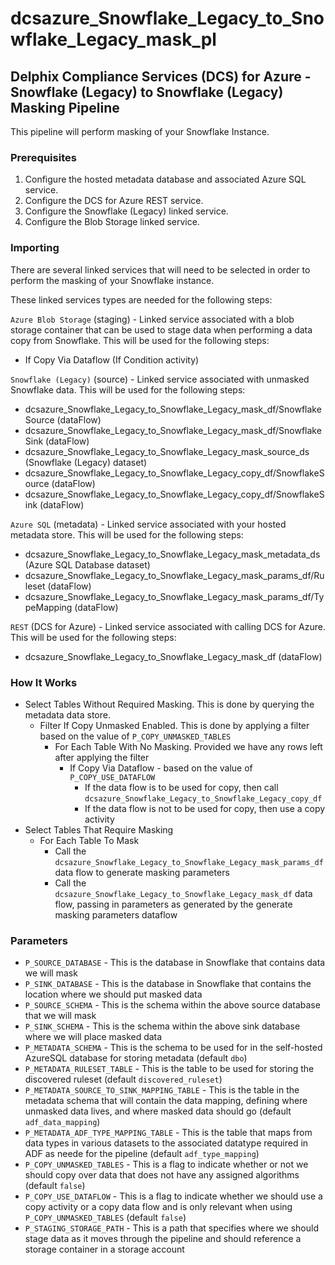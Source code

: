 # dcsazure_Snowflake_Legacy_to_Snowflake_Legacy_mask_pl
## Delphix Compliance Services (DCS) for Azure - Snowflake (Legacy) to Snowflake (Legacy) Masking Pipeline

This pipeline will perform masking of your Snowflake Instance.

### Prerequisites
1. Configure the hosted metadata database and associated Azure SQL service.
1. Configure the DCS for Azure REST service.
1. Configure the Snowflake (Legacy) linked service.
1. Configure the Blob Storage linked service.

### Importing
There are several linked services that will need to be selected in order to perform the masking of your Snowflake
instance.

These linked services types are needed for the following steps:

`Azure Blob Storage` (staging) - Linked service associated with a blob storage container that can be used to stage data
when performing a data copy from Snowflake. This will be used for the following steps:
* If Copy Via Dataflow (If Condition activity)

`Snowflake (Legacy)` (source) - Linked service associated with unmasked Snowflake data. This will be used for the following
steps:
* dcsazure_Snowflake_Legacy_to_Snowflake_Legacy_mask_df/SnowflakeSource (dataFlow)
* dcsazure_Snowflake_Legacy_to_Snowflake_Legacy_mask_df/SnowflakeSink (dataFlow)
* dcsazure_Snowflake_Legacy_to_Snowflake_Legacy_mask_source_ds (Snowflake (Legacy) dataset)
* dcsazure_Snowflake_Legacy_to_Snowflake_Legacy_copy_df/SnowflakeSource (dataFlow)
* dcsazure_Snowflake_Legacy_to_Snowflake_Legacy_copy_df/SnowflakeSink (dataFlow)

`Azure SQL` (metadata) - Linked service associated with your hosted metadata store. This will be used for the following
steps:
* dcsazure_Snowflake_Legacy_to_Snowflake_Legacy_mask_metadata_ds (Azure SQL Database dataset)
* dcsazure_Snowflake_Legacy_to_Snowflake_Legacy_mask_params_df/Ruleset (dataFlow)
* dcsazure_Snowflake_Legacy_to_Snowflake_Legacy_mask_params_df/TypeMapping (dataFlow)

`REST` (DCS for Azure) - Linked service associated with calling DCS for Azure. This will be used for the following
steps:
* dcsazure_Snowflake_Legacy_to_Snowflake_Legacy_mask_df (dataFlow)

### How It Works
* Select Tables Without Required Masking. This is done by querying the metadata data store.
  * Filter If Copy Unmasked Enabled. This is done by applying a filter based on the value of `P_COPY_UNMASKED_TABLES`
    * For Each Table With No Masking. Provided we have any rows left after applying the filter
      * If Copy Via Dataflow - based on the value of `P_COPY_USE_DATAFLOW`
        * If the data flow is to be used for copy, then call `dcsazure_Snowflake_Legacy_to_Snowflake_Legacy_copy_df`
        * If the data flow is not to be used for copy, then use a copy activity
* Select Tables That Require Masking
  * For Each Table To Mask
    * Call the `dcsazure_Snowflake_Legacy_to_Snowflake_Legacy_mask_params_df` data flow to generate masking parameters
    *  Call the `dcsazure_Snowflake_Legacy_to_Snowflake_Legacy_mask_df` data flow, passing in parameters as generated by
       the generate masking parameters dataflow

### Parameters

* `P_SOURCE_DATABASE` - This is the database in Snowflake that contains data we will mask
* `P_SINK_DATABASE` - This is the database in Snowflake that contains the location where we should put masked data
* `P_SOURCE_SCHEMA` - This is the schema within the above source database that we will mask
* `P_SINK_SCHEMA` - This is the schema within the above sink database where we will place masked data
* `P_METADATA_SCHEMA` - This is the schema to be used for in the self-hosted AzureSQL database for storing metadata
(default `dbo`)
* `P_METADATA_RULESET_TABLE` - This is the table to be used for storing the discovered ruleset
    (default `discovered_ruleset`)
* `P_METADATA_SOURCE_TO_SINK_MAPPING_TABLE` - This is the table in the metadata schema that will contain the data
mapping, defining where unmasked data lives, and where masked data should go (default `adf_data_mapping`)
* `P_METADATA_ADF_TYPE_MAPPING_TABLE` - This is the table that maps from data types in various datasets to the
associated datatype required in ADF as neede for the pipeline (default `adf_type_mapping`)
* `P_COPY_UNMASKED_TABLES` - This is a flag to indicate whether or not we should copy over data that does not have any
assigned algorithms (default `false`)
* `P_COPY_USE_DATAFLOW` - This is a flag to indicate whether we should use a copy activity or a copy data flow and is
only relevant when using `P_COPY_UNMASKED_TABLES` (default `false`)
* `P_STAGING_STORAGE_PATH` - This is a path that specifies where we should stage data as it moves through the pipeline
and should reference a storage container in a storage account
